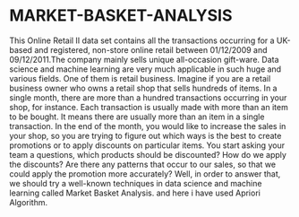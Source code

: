 # MARKET-BASKET-ANALYSIS
This Online Retail II data set contains all the transactions occurring for a UK-based and registered, non-store online retail between 01/12/2009 and 09/12/2011.The company mainly sells unique all-occasion gift-ware. 
Data science and machine learning are very much applicable in such huge and various fields. One of them is retail business. Imagine if you are a retail business owner who owns a retail shop that sells hundreds of items. In a single month, there are more than a hundred transactions occurring in your shop, for instance. Each transaction is usually made with more than an item to be bought. It means there are usually more than an item in a single transaction.
In the end of the month, you would like to increase the sales in your shop, so you are trying to figure out which ways is the best to create promotions or to apply discounts on particular items. You start asking your team a questions, which products should be discounted? How do we apply the discounts? Are there any patterns that occur to our sales, so that we could apply the promotion more accurately?
Well, in order to answer that, we should try a well-known techniques in data science and machine learning called Market Basket Analysis. and here i have used  Apriori Algorithm.
